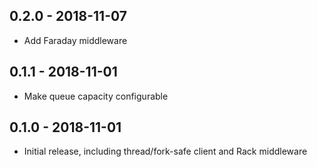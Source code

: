 ## 0.2.0 - 2018-11-07
- Add Faraday middleware

## 0.1.1 - 2018-11-01
- Make queue capacity configurable

## 0.1.0 - 2018-11-01
- Initial release, including thread/fork-safe client and Rack middleware

